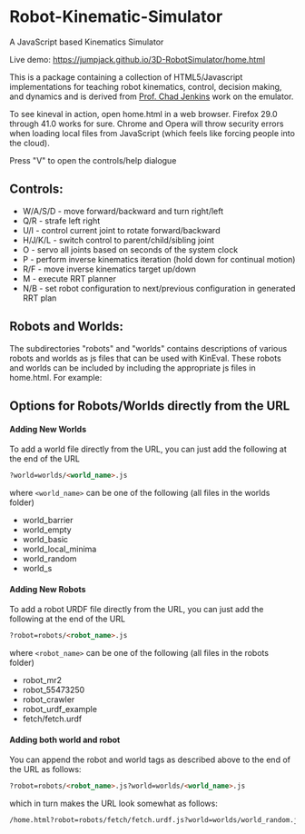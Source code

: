 # Robot-Kinematic-Simulator
A JavaScript based Kinematics Simulator

Live demo: https://jumpjack.github.io/3D-RobotSimulator/home.html



This is a package containing a collection of HTML5/Javascript implementations for teaching robot kinematics, control, decision making, and dynamics and is derived from <a href="http://ohseejay.org/">Prof. Chad Jenkins</a> work on the emulator.

To see kineval in action, open home.html in a web browser.  Firefox 29.0 through 41.0 works for sure.  Chrome and Opera will throw security errors when loading local files from JavaScript (which feels like forcing people into the cloud).

Press "V" to open the controls/help dialogue

## Controls:

- W/A/S/D - move forward/backward and turn right/left
- Q/R - strafe left right
- U/I - control current joint to rotate forward/backward
- H/J/K/L - switch control to parent/child/sibling joint
- O - servo all joints based on seconds of the system clock
- P - perform inverse kinematics iteration (hold down for continual motion)
- R/F - move inverse kinematics target up/down
- M - execute RRT planner
- N/B - set robot configuration to next/previous configuration in generated RRT plan

## Robots and Worlds:

The subdirectories "robots" and "worlds" contains descriptions of various robots and worlds as js files that can be used with KinEval.  These robots and worlds can be included by including the appropriate js files in home.html.  For example:

<script src="robots/fetch/fetch.urdf.js"></script> 
<script src="worlds/world_random.js"></script>


## Options for Robots/Worlds directly from the URL

#### Adding New Worlds
To add a world file directly from the URL, you can just add the following at the end of the URL
```html
?world=worlds/<world_name>.js
  ```
where ```<world_name>``` can be one of the following (all files in the worlds folder)
* world_barrier
* world_empty
* world_basic
* world_local_minima
* world_random
* world_s


#### Adding New Robots
To add a robot URDF file directly from the URL, you can just add the following at the end of the URL
```html
?robot=robots/<robot_name>.js
  ```
where ```<robot_name>``` can be one of the following (all files in the robots folder)
* robot_mr2
* robot_55473250
* robot_crawler
* robot_urdf_example
* fetch/fetch.urdf

#### Adding both world and robot
You can append the robot and world tags as described above to the end of the URL as follows:
```html
?robot=robots/<robot_name>.js?world=worlds/<world_name>.js
  ```
which in turn makes the URL look somewhat as follows:
```html
/home.html?robot=robots/fetch/fetch.urdf.js?world=worlds/world_random.js
```

